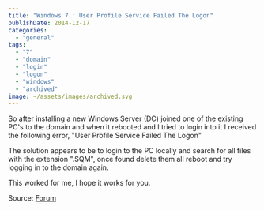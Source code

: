 ```yaml
---
title: "Windows 7 : User Profile Service Failed The Logon"
publishDate: 2014-12-17
categories: 
  - "general"
tags: 
  - "7"
  - "domain"
  - "login"
  - "logon"
  - "windows"
  - "archived"
image: ~/assets/images/archived.svg
---
```


So after installing a new Windows Server (DC) joined one of the existing PC's to the domain and when it rebooted and I tried to login into it I received the following error, "User Profile Service Failed The Logon"

The solution appears to be to login to the PC locally and search for all files with the extension ".SQM", once found delete them all reboot and try logging in to the domain again.

This worked for me, I hope it works for you.

Source: [Forum](https://community.spiceworks.com/topic/88886-windows-7-user-profile-service-failed-the-logon)
